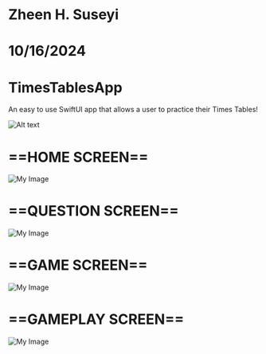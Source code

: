 # Zheen H. Suseyi
# 10/16/2024
# TimesTablesApp
An easy to use SwiftUI app that allows a user to practice their Times Tables!

![Alt text](https://github.com/zheensuseyi/TimesTablesApp/blob/main/compressthis-ezgif.com-optimize.gif
)



# ==HOME SCREEN==
![My Image](https://github.com/zheensuseyi/TimesTablesApp/blob/main/timestableappSS/HomeScreen.png)
# ==QUESTION SCREEN==
![My Image](https://github.com/zheensuseyi/TimesTablesApp/blob/main/timestableappSS/QuestionScreen.png)
# ==GAME SCREEN==
![My Image](https://github.com/zheensuseyi/TimesTablesApp/blob/main/timestableappSS/GameScreen.png)
# ==GAMEPLAY SCREEN==
![My Image](https://github.com/zheensuseyi/TimesTablesApp/blob/main/timestableappSS/GamePlayScreen.png)


